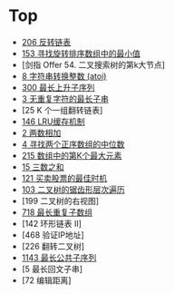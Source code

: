 # Top 
- [206 反转链表](https://github.com/well-John/Algorithm-in-Java/blob/master/src/main/java/leetcode/S0206/Solution.java)
- [153 寻找旋转排序数组中的最小值](https://github.com/well-John/Algorithm-in-Java/blob/master/src/main/java/leetcode/S0153/Solution.java)
- [剑指 Offer 54. 二叉搜索树的第k大节点]
- [8 字符串转换整数 (atoi)](https://github.com/well-John/Algorithm-in-Java/blob/master/src/main/java/leetcode/S008/Solution.java)
- [300 最长上升子序列](https://github.com/well-John/Algorithm-in-Java/blob/master/src/main/java/leetcode/S300/Solution.java)
- [3 无重复字符的最长子串](https://github.com/well-John/Algorithm-in-Java/blob/master/src/main/java/leetcode/S003/Solution.java)
- [25 K 个一组翻转链表]
- [146 LRU缓存机制](https://github.com/well-John/Algorithm-in-Java/blob/master/src/main/java/leetcode/S0146/LRUCache.java)
- [2 两数相加](https://github.com/well-John/Algorithm-in-Java/blob/master/src/main/java/leetcode/S002/Solution.java)
- [4 寻找两个正序数组的中位数](https://github.com/well-John/Algorithm-in-Java/blob/master/src/main/java/leetcode/S004/Solution.java)
- [215 数组中的第K个最大元素](https://github.com/well-John/Algorithm-in-Java/blob/master/src/main/java/leetcode/S0215/Solution.java)
- [15 三数之和](https://github.com/well-John/Algorithm-in-Java/blob/master/src/main/java/leetcode/S015/Solution.java)
- [121 买卖股票的最佳时机](https://github.com/well-John/Algorithm-in-Java/blob/master/src/main/java/leetcode/S0121/Solution.java)
- [103 二叉树的锯齿形层次遍历](https://github.com/well-John/Algorithm-in-Java/blob/master/src/main/java/leetcode/S0103/Solution.java)
- [199 二叉树的右视图]
- [718 最长重复子数组](https://github.com/well-John/Algorithm-in-Java/blob/master/src/main/java/leetcode/S0718/Solution.java)
- [142 环形链表 II]
- [468 验证IP地址]
- [226 翻转二叉树]
- [1143 最长公共子序列](https://github.com/well-John/Algorithm-in-Java/blob/master/src/main/java/leetcode/S1143/Solution.java)
- [5 最长回文子串]
- [72 编辑距离]